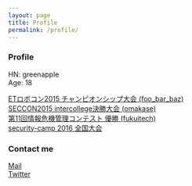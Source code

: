 ```yaml
---
layout: page
title: Profile
permalink: /profile/
---
```


### Profile

HN: greenapple  
Age: 18  

[ETロボコン2015 チャンピオンシップ大会 (foo_bar_baz)](http://www.etrobo.jp)  
[SECCON2015 intercollege決勝大会 (omakase)](http://2016.seccon.jp/)  
[第11回情報危機管理コンテスト 優勝 (fukuitech)](http://www.riis.or.jp/symposium20/crisismanagement/purpose/)  
[security-camp 2016 全国大会](http://www.security-camp.org/)  

### Contact me

[Mail](mailto:greenapple.null@gmail.com)  
[Twitter](https://twitter.com/gr33n4pp13)  
